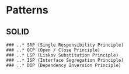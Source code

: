 # Patterns

## SOLID
	### ..* SRP (Single Responsibility Principle)
	### ..* OCP (Open / Close Principle)
	### ..* LSP (Liskov Substitution Principle)
	### ..* ISP (Interface Segregation Principle)
	### ..* DIP (Dependency Inversion Principle)